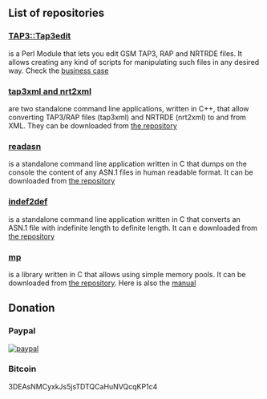 ## List of repositories

### [TAP3::Tap3edit](https://github.com/tap3edit/TAP3-Tap3edit)

is a Perl Module that lets you edit GSM TAP3, RAP and NRTRDE files. It allows creating any kind of scripts for manipulating such files in any desired way. Check the [business case](TAP3-Tap3edit.html)

### [tap3xml and nrt2xml](https://github.com/tap3edit/tap3xml)

are two standalone command line applications, written in C++, that allow converting TAP3/RAP files (tap3xml) and NRTRDE (nrt2xml) to and from XML. They can be downloaded from [the repository](https://github.com/tap3edit/tap3xml)

### [readasn](https://github.com/tap3edit/readasn)

is a standalone command line application written in C that dumps on the console the content of any ASN.1 files in human readable format. It can be downloaded from [the repository](https://github.com/tap3edit/readasn)

### [indef2def](https://github.com/tap3edit/indef2def)

is a standalone command line application written in C that converts an ASN.1 file with indefinite length to definite length. It can e downloaded from [the repository](https://github.com/tap3edit/indef2def)

### [mp](https://tap3edit.github.io/mp/MANUAL.html)

is a library written in C that allows using simple memory pools. It can be downloaded from [the repository](https://github.com/tap3edit/mp). Here is also the [manual](https://tap3edit.github.io/mp/MANUAL.html)

## Donation

### Paypal
[![paypal](https://www.paypal.com/en_US/i/btn/btn_donateCC_LG.gif)](https://www.paypal.com/cgi-bin/webscr?cmd=_s-xclick&hosted_button_id=Q85DQR4V8LNAN)

### Bitcoin
3DEAsNMCyxkJs5jsTDTQCaHuNVQcqKP1c4
